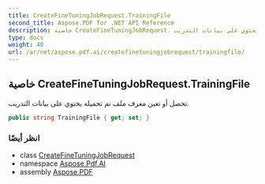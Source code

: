 ```yaml
---
title: CreateFineTuningJobRequest.TrainingFile
second_title: Aspose.PDF for .NET API Reference
description: خاصية CreateFineTuningJobRequest. تحصل أو تعين معرف ملف تم تحميله يحتوي على بيانات التدريب
type: docs
weight: 40
url: /ar/net/aspose.pdf.ai/createfinetuningjobrequest/trainingfile/
---
```

## خاصية CreateFineTuningJobRequest.TrainingFile

تحصل أو تعين معرف ملف تم تحميله يحتوي على بيانات التدريب.

```csharp
public string TrainingFile { get; set; }
```

### انظر أيضًا

* class [CreateFineTuningJobRequest](../)
* namespace [Aspose.Pdf.AI](../../../aspose.pdf.ai/)
* assembly [Aspose.PDF](../../../)